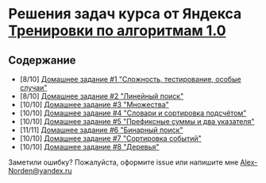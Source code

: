 # Решения задач курса от Яндекса [Тренировки по алгоритмам 1.0](https://yandex.ru/yaintern/algorithm-training_1)

## Содержание

- [8/10] [Домашнее задание #1 "Сложность, тестирование, особые случаи"](hw1/)
- [8/10] [Домашнее задание #2 "Линейный поиск"](hw2/)
- [10/10] [Домашнее задание #3 "Множества"](hw3/)
- [10/10] [Домашнее задание #4 "Словари и сортировка подсчётом"](hw4/)
- [10/10] [Домашнее задание #5 "Префиксные суммы и два указателя"](hw5/)
- [11/11] [Домашнее задание #6 "Бинарный поиск"](hw6/)
- [10/10] [Домашнее задание #7 "Сортировка событий"](hw7/)
- [10/10] [Домашнее задание #8 "Деревья"](hw8/)



Заметили ошибку? Пожалуйста, оформите issue или напишите мне [Alex-Norden@yandex.ru](mailto:Alex-Norden@yandex.ru)